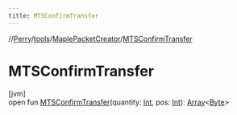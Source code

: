 ```yaml
---
title: MTSConfirmTransfer
---
```

//[Perry](../../../index.html)/[tools](../index.html)/[MaplePacketCreator](index.html)/[MTSConfirmTransfer](-m-t-s-confirm-transfer.html)



# MTSConfirmTransfer



[jvm]\
open fun [MTSConfirmTransfer](-m-t-s-confirm-transfer.html)(quantity: [Int](https://kotlinlang.org/api/latest/jvm/stdlib/kotlin/-int/index.html), pos: [Int](https://kotlinlang.org/api/latest/jvm/stdlib/kotlin/-int/index.html)): [Array](https://kotlinlang.org/api/latest/jvm/stdlib/kotlin/-array/index.html)&lt;[Byte](https://kotlinlang.org/api/latest/jvm/stdlib/kotlin/-byte/index.html)&gt;




